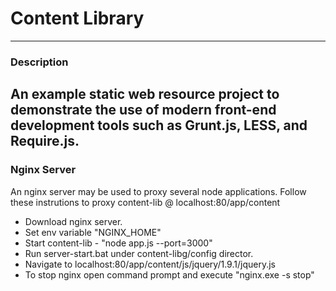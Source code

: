 # Content Library
---
### Description
An example static web resource project to demonstrate the use of modern front-end development tools such as Grunt.js, LESS, and Require.js.
---
### Nginx Server
An nginx server may be used to proxy several node applications.  Follow these instrutions to proxy content-lib @ localhost:80/app/content
* Download nginx server.
* Set env variable "NGINX_HOME"
* Start content-lib - "node app.js --port=3000"
* Run server-start.bat under content-libg/config director.
* Navigate to localhost:80/app/content/js/jquery/1.9.1/jquery.js
* To stop nginx open command prompt and execute "nginx.exe -s stop"
